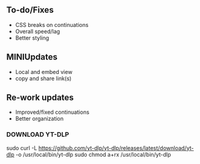 ## To-do/Fixes
- CSS breaks on continuations
- Overall speed/lag
- Better styling

## MINIUpdates
- Local and embed view
- copy and share link(s)

## Re-work updates
- Improved/fixed continuations
- Better organization

### DOWNLOAD YT-DLP
sudo curl -L https://github.com/yt-dlp/yt-dlp/releases/latest/download/yt-dlp -o /usr/local/bin/yt-dlp
sudo chmod a+rx /usr/local/bin/yt-dlp
